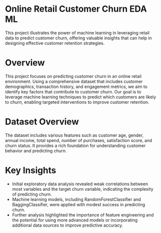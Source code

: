 # Online Retail Customer Churn EDA ML
This project illustrates the power of machine learning in leveraging retail data to predict customer churn, offering valuable insights that can help in designing effective customer retention strategies.

# Overview

This project focuses on predicting customer churn in an online retail environment. Using a comprehensive dataset that includes customer demographics, transaction history, and engagement metrics, we aim to identify key factors that contribute to customer churn. Our goal is to leverage machine learning techniques to predict which customers are likely to churn, enabling targeted interventions to improve customer retention.

# Dataset Overview
The dataset includes various features such as customer age, gender, annual income, total spend, number of purchases, satisfaction score, and churn status. It provides a rich foundation for understanding customer behavior and predicting churn.

# Key Insights
- Initial exploratory data analysis revealed weak correlations between most variables and the target churn variable, indicating the complexity of predicting churn.
- Machine learning models, including RandomForestClassifier and BaggingClassifier, were applied with modest success in predicting churn.
- Further analysis highlighted the importance of feature engineering and the potential for using more advanced models or incorporating additional data sources to improve predictive accuracy.
